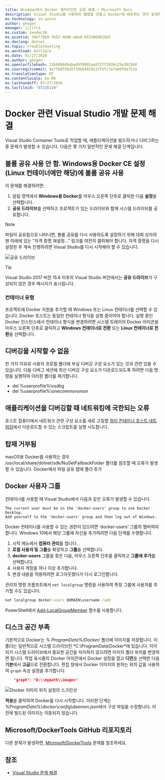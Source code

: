 ```yaml
---
title: Windows에서 Docker 클라이언트 오류 해결 | Microsoft Docs
description: Visual Studio를 사용하여 웹앱을 만들고 Docker에 배포하는 경우 발생하는 문제를 해결합니다.
ms.technology: vs-azure
author: ghogen
manager: jillfra
ms.custom: seodec18
ms.assetid: 346f70b9-7b52-4688-a8e8-8f53869618d3
ms.devlang: dotnet
ms.topic: troubleshooting
ms.workload: multiple
ms.date: 01/27/2020
ms.author: ghogen
ms.openlocfilehash: 31b9d8649abed0f9901aa872ff3939c25e3025b8
ms.sourcegitcommit: 9a7fb8556a5f3dbb4459122fefc7e7a8dfda753a
ms.translationtype: HT
ms.contentlocale: ko-KR
ms.lasthandoff: 07/27/2020
ms.locfileid: "87235110"
---
```

# <a name="troubleshoot-visual-studio-development-with-docker"></a>Docker 관련 Visual Studio 개발 문제 해결

Visual Studio Container Tools로 작업할 때, 애플리케이션을 빌드하거나 디버그하는 중 문제가 발생할 수 있습니다. 다음은 몇 가지 일반적인 문제 해결 단계입니다.

## <a name="volume-sharing-is-not-enabled-enable-volume-sharing-in-the-docker-ce-for-windows-settings--linux-containers-only"></a>볼륨 공유 사용 안 함. Windows용 Docker CE 설정(Linux 컨테이너에만 해당)에 볼륨 공유 사용

이 문제를 해결하려면:

1. 알림 영역에서 **Windows용 Docker**를 마우스 오른쪽 단추로 클릭한 다음 **설정**을 선택합니다.
1. **공유 드라이브**를 선택하고 프로젝트가 있는 드라이브와 함께 시스템 드라이브를 공유합니다.

> [!NOTE]
> 파일이 공유됨으로 나타나면, 볼륨 공유를 다시 사용하도록 설정하기 위해 대화 상자의 맨 아래에 있는 "자격 증명 재설정..." 링크를 여전히 클릭해야 합니다. 자격 증명을 다시 설정한 후 계속 진행하려면 Visual Studio를 다시 시작해야 할 수 있습니다.

![공유 드라이브](media/troubleshooting-docker-errors/shareddrives.png)

> [!TIP]
> Visual Studio 2017 버전 15.6 이후의 Visual Studio 버전에서는 **공유 드라이브**가 구성되지 않은 경우 메시지가 표시됩니다.

### <a name="container-type"></a>컨테이너 유형

프로젝트에 Docker 지원을 추가할 때 Windows 또는 Linux 컨테이너를 선택할 수 있습니다. Docker 호스트는 동일한 컨테이너 형식을 실행 중이어야 합니다. 실행 중인 Docker 인스턴스에서 컨테이너 형식을 변경하려면 시스템 트레이의 Docker 아이콘을 마우스 오른쪽 단추로 클릭하고 **Windows 컨테이너로 전환** 또는 **Linux 컨테이너로 전환**을 선택합니다.

## <a name="unable-to-start-debugging"></a>디버깅을 시작할 수 없음

한 가지 이유로 사용자 프로필 폴더에 부실 디버깅 구성 요소가 있는 것과 관련 있을 수 있습니다. 다음 디버그 세션에 최신 디버깅 구성 요소가 다운로드되도록 하려면 다음 명령을 실행하여 이러한 폴더를 제거합니다.

- del %userprofile%\vsdbg
- del %userprofile%\onecoremsvsmon

## <a name="errors-specific-to-networking-when-debugging-your-application"></a>애플리케이션을 디버깅할 때 네트워킹에 국한되는 오류

호스트 컴퓨터에서 네트워크 관련 구성 요소를 새로 고침할 [정리 컨테이너 호스트 네트워킹](https://github.com/MicrosoftDocs/Virtualization-Documentation/tree/master/windows-server-container-tools/CleanupContainerHostNetworking)에서 다운로드할 수 있는 스크립트를 실행 시도합니다.

## <a name="mounts-denied"></a>탑재 거부됨

macOS용 Docker를 사용하는 경우 /usr/local/share/dotnet/sdk/NuGetFallbackFolder 폴더를 참조할 때 오류가 발생할 수 있습니다. Docker에서 파일 공유 탭에 폴더 추가

## <a name="docker-users-group"></a>Docker 사용자 그룹

컨테이너를 사용할 때 Visual Studio에서 다음과 같은 오류가 발생할 수 있습니다.

```
The current user must be in the 'docker-users' group to use Docker Desktop. 
Add yourself to the 'docker-users' group and then log out of Windows.
```

Docker 컨테이너를 사용할 수 있는 권한이 있으려면 ‘docker-users’ 그룹의 멤버여야 합니다.  Windows 10에서 해당 그룹에 자신을 추가하려면 다음 단계를 수행합니다.

1. 시작 메뉴에서 **컴퓨터 관리**를 엽니다.
1. **로컬 사용자 및 그룹**을 확장하고 **그룹**을 선택합니다.
1. **docker-users** 그룹을 찾은 다음, 마우스 오른쪽 단추를 클릭하고 **그룹에 추가**를 선택합니다.
1. 사용자 계정을 하나 이상 추가합니다.
1. 변경 내용을 적용하려면 로그아웃했다가 다시 로그인합니다.

관리자 명령 프롬프트에서 `net localgroup` 명령을 사용하여 특정 그룹에 사용자를 추가할 수도 있습니다.

```cmd
net localgroup docker-users DOMAIN\username /add
```

PowerShell에서 [Add-LocalGroupMember](/powershell/module/microsoft.powershell.localaccounts/add-localgroupmember) 함수를 사용합니다.

## <a name="low-disk-space"></a>디스크 공간 부족

기본적으로 Docker는 *% ProgramData%/Docker/* 폴더에 이미지를 저장합니다. 이 폴더는 일반적으로 시스템 드라이브인 *C:\ProgramData\Docker\*에 있습니다. 이미지가 시스템 드라이브에서 중요한 공간을 차지하지 않으려면 이미지 폴더 위치를 변경하면 됩니다.  작업 표시줄의 Docker 아이콘에서 Docker 설정을 열고 **디먼**을 선택한 다음 **기본**에서 **고급**으로 전환합니다. 편집 창에서 Docker 이미지의 원하는 위치 값을 사용하여 `graph` 속성 설정을 추가합니다.

```json
    "graph": "D:\\mypath\\images"
```

![Docker 이미지 위치 설정의 스크린샷](media/troubleshooting-docker-errors/docker-settings-image-location.png)

**적용**을 클릭하여 Docker를 다시 시작합니다. 이러한 단계는 *%ProgramData%\docker\config\daemon.json*에서 구성 파일을 수정합니다. 이전에 빌드된 이미지는 이동되지 않습니다.

## <a name="microsoftdockertools-github-repo"></a>Microsoft/DockerTools GitHub 리포지토리

다른 문제가 발생하면, [Microsoft/DockerTools](https://github.com/microsoft/dockertools/issues) 문제를 참조하세요.

## <a name="see-also"></a>참조

- [Visual Studio 문제 해결](/troubleshoot/visualstudio/welcome-visual-studio/)